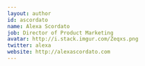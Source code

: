 ```yaml
---
layout: author
id: ascordato
name: Alexa Scordato
job: Director of Product Marketing 
avatar: http://i.stack.imgur.com/Zeqxs.png
twitter: alexa
website: http://alexascordato.com 
---
```

